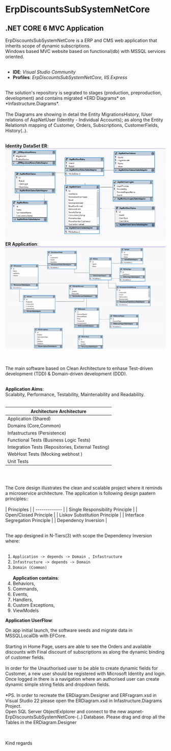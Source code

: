 # ErpDiscountsSubSystemNetCore

## .NET CORE 6 MVC Application

ErpDiscountsSubSystemNetCore is a ERP and CMS web application that inherits scope of dynamic subscriptions. <br/>
Windows based MVC website based on functional(db) with MSSQL services oriented.<br/>
<br/>

- __IDE__: *Visual Studio Community* <br/>
- __Profiles__: *ErpDiscountsSubSystemNetCore, IIS Express* <br/>

<br/>
The solution's repository is segrated to stages (production, preproduction, development) and contains migrated *ERD Diagrams* on *Infastructure.Diagrams*. <br/> <br/>
The Diagrams are showing in detail the Entity MigrationsHistory, IUser relations of AspNetUser (Identity - Individual Accounts); as along the Entity Relationsh mapping of
Customer, Orders, Subscriptions, CustomerFields, History(..).<br/><br/>

**Identity DataSet ER**: <br/>
![Alt text](https://github.com/andispapageo/ErpDiscountsSubSystemNetCore/blob/master/Infastructure.Diagrams/Screenshots/IdentityERDiagram.png?raw=true)<br/>
**ER Application**: <br/>
![Alt text](https://github.com/andispapageo/ErpDiscountsSubSystemNetCore/blob/master/Infastructure.Diagrams/Screenshots/MainERDiagram.png)

<br/><br/>
 The main software based on Clean Architecture to enhase Test-driven development (TDD) & Domain-driven development (DDD).<br/>
<br/>

**Application Aims**: <br/>
Scalabity, Performance, Testability, Maintenability and Readability.
<br/><br/>

| Architecture Architecture                                                           |
| ------------- |
| Application (Shared) |
| Domains  (Core,Common) |
| Infastructures  (Persistence) |
| Functional Tests  (Business Logic Tests)          |
| Integration Tests  (Repositories, External Testing)                          |
| WebHost Tests  (Mocking webhost )|
| Unit Tests  |
<br/><br/>

The Core design illustrates the clean and scalable project where it reminds a microservice architecture. The application is following design paatern principles::
<br/><br/>
| Principles |
| ------------- |
| Single Responsibility Principle  |
| Open/Closed Principle  |
| Liskov Substitution Principle  |
| Interface Segregation Principle  |
| Dependency Inversion  |
<br/><br/>

The app designed in N-Tiers(3) with scope the Dependency Inversion where: <br/> <br/>
1. ```Application -> depends -> Domain , Infastructure```<br/>
1. ```Infastructure -> depends -> Domain```<br/>
1. ```Domain (Common) ```
<br/><br/>
**Application contains**: <br/>
1. Behaviors,  <br/>
1. Commands, <br/>
1. Events, <br/>
1. Handlers, <br/>
1. Custom Exceptions, <br/>
1. ViewModels

**Application UserFlow**: <br/>

On app initial launch, the software seeds and migrate data in MSSQLLocalDb with EFCore.<br/><br/>
Starting in Home Page, users are able to see the Orders and available discounts with Final discount of subscriptions as along the dynamic binding of customer fields.<br/><br/>
In order for the Unauthorised user to be able to create dynamic fields for Customer, a new user should be registered with Microsoft Identity and login. Once logged in there is a navigation where an authorised user can create dynamic simple string fields and dropdown fields. 
<br/><br/>
*PS. In order to recreate the ERDiagram.Designer and ERFragram.xsd in Visual Studio 22 please open the ERDiagram.xsd in Infastructure.Diagrams Project.<br/> Open SQL Server ObjectExlplorer and connect to the new aspnet-ErpDiscountsSubSystemNetCore-(..) Database. Please drag and drop all the Tables in the ERDiagram.Designer

<br/><br/>
Kind regards


 
